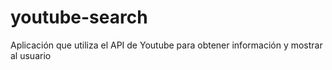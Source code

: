 # youtube-search
Aplicación que utiliza el API de Youtube para obtener información y mostrar al usuario
